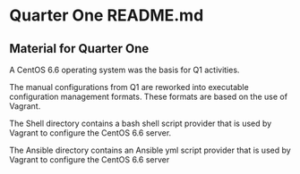 # Quarter One README.md

## Material for Quarter One

A CentOS 6.6 operating system was the basis for Q1 activities.

The manual configurations from Q1 are reworked into executable configuration
management formats.  These formats are based on the use of Vagrant.

The Shell directory contains a bash shell script provider that is used by
Vagrant to configure the CentOS 6.6 server.

The Ansible directory contains an Ansible yml script provider that is used by
Vagrant to configure the CentOS 6.6 server
